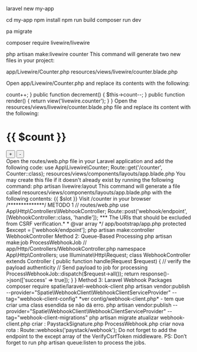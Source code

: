laravel new my-app

cd my-app
npm install 
 npm run build
composer run dev

pa migrate

composer require livewire/livewire

php artisan make:livewire counter
This command will generate two new files in your project:

app/Livewire/Counter.php
resources/views/livewire/counter.blade.php

Open app/Livewire/Counter.php and replace its contents with the following:

<?php
 
namespace App\Livewire;
 
use Livewire\Component;
 
class Counter extends Component
{
    public $count = 1;
 
    public function increment()
    {
        $this->count++;
    }
 
    public function decrement()
    {
        $this->count--;
    }
 
    public function render()
    {
        return view('livewire.counter');
    }
}

Open the resources/views/livewire/counter.blade.php file and replace its content with the following:

<div>
    <h1>{{ $count }}</h1>
 
    <button wire:click="increment">+</button>
 
    <button wire:click="decrement">-</button>
</div>

Open the routes/web.php file in your Laravel application and add the following code:

use App\Livewire\Counter;
 
Route::get('/counter', Counter::class);

resources/views/components/layouts/app.blade.php

You may create this file if it doesn't already exist by running the following command:

php artisan livewire:layout
This command will generate a file called resources/views/components/layouts/app.blade.php with the following contents:

<!DOCTYPE html>
<html lang="{{ str_replace('_', '-', app()->getLocale()) }}">
    <head>
        <meta charset="utf-8">
        <meta name="viewport" content="width=device-width, initial-scale=1.0">
 
        <title>{{ $title ?? 'Page Title' }}</title>
    </head>
    <body>
        {{ $slot }}
    </body>
</html>

Visit /counter in your browser

/**************/

METODO 1

// routes/web.php

use App\Http\Controllers\WebhookController;

Route::post('webhook/endpoint', [WebhookController::class, 'handle']);

*** The URIs that should be excluded from CSRF verification.*
* @var array<int, string>
*/
app/bootstrap/app.php
protected $except = ['webhook/endpoint'];

php artisan make:controller WebhookController

Method 2: Queue-Based Processing
php artisan make:job ProcessWebhookJob

// app/Http/Controllers/WebhookController.php

namespace App\Http\Controllers;

use Illuminate\Http\Request;

class WebhookController extends Controller
{
    public function handle(Request $request)
    {
        // verify the payload authenticity

        // Send payload to job for processing
        ProcessWebhookJob::dispatch($request->all());

        return response()->json(['success' => true]);
    }
}

Method 3: Laravel Webhook Packages
composer require spatie/laravel-webhook-client
php artisan vendor:publish --provider="Spatie\WebhookClient\WebhookClientServiceProvider" --tag="webhook-client-config"

*ver contig/webhook-client.php* - tem que criar uma class esendida se não dá erro.

php artisan vendor:publish --provider="Spatie\WebhookClient\WebhookClientServiceProvider" --tag="webhook-client-migrations"
php artisan migrate

atualizar webhook-client.php
criar :
PaystackSignature.php
ProcessWebhook.php

criar nova rota : Route::webhooks('paystack/webhook');

Do not forget to add the endpoint to the except array of the VerifyCsrfToken middleware.
PS: Don’t forget to run php artisan queue:listen to process the jobs.
